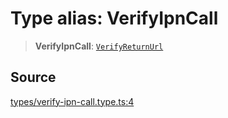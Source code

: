 # Type alias: VerifyIpnCall

> **VerifyIpnCall**: [`VerifyReturnUrl`](VerifyReturnUrl.md)

## Source

[types/verify-ipn-call.type.ts:4](https://github.com/lehuygiang28/vnpay/blob/e8e94e8a800b1952e47648e8b76237a738bccbb7/src/types/verify-ipn-call.type.ts#L4)

